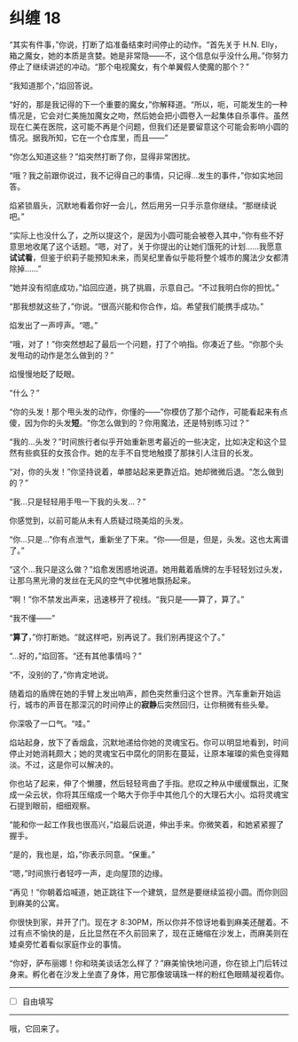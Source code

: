 # 纠缠 18

“其实有件事，”你说，打断了焰准备结束时间停止的动作。“首先关于 H.N. Elly，箱之魔女，她的本质是贪婪。她是非常隐——不，这个信息似乎没什么用。”你努力停止了继续讲述的冲动。“那个电视魔女，有个单翼假人使魔的那个？”

“我知道那个，”焰回答说。

“好的，那是我记得的下一个重要的魔女，”你解释道。“所以，呃，可能发生的一种情况是，它会对仁美施加魔女之吻，然后她会把小圆卷入一起集体自杀事件。虽然现在仁美在医院，这可能不再是个问题，但我们还是要留意这个可能会影响小圆的情况。据我所知，它在一个仓库里，而且——”

“你怎么知道这些？”焰突然打断了你，显得非常困扰。

“哦？我之前跟你说过，我不记得自己的事情，只记得...发生的事件，”你如实地回答。

焰紧锁眉头，沉默地看着你好一会儿，然后用另一只手示意你继续。“那继续说吧。”

“实际上也没什么了，之所以提这个，是因为小圆可能会被卷入其中，”你有些不好意思地收尾了这个话题。“嗯，对了，关于你提出的让她们饿死的计划……我愿意**试试看**，但鉴于织莉子能预知未来，而吴纪里香似乎能将整个城市的魔法少女都清除掉……”

“她并没有彻底成功，”焰回应道，挑了挑眉，示意自己。“不过我明白你的担忧。”

“那我想就这些了，”你说。“很高兴能和你合作，焰。希望我们能携手成功。”

焰发出了一声哼声。“嗯。”

“哦，对了！”你突然想起了最后一个问题，打了个响指。你凑近了些。“你那个头发甩动的动作是怎么做到的？”

焰慢慢地眨了眨眼。

“什么？”

“你的头发！那个甩头发的动作，你懂的——”你模仿了那个动作，可能看起来有点傻，因为你的头发**短**。“你怎么做到的？你用魔法，还是特别练习过？”

“我的...头发？”时间旅行者似乎开始重新思考最近的一些决定，比如决定和这个显然有些疯狂的女孩合作。她的左手不自觉地触摸了那抹引人注目的长发。

“对，你的头发！”你坚持说着，单膝站起来更靠近焰。她却微微后退。“怎么做到的？”

“我...只是轻轻用手甩一下我的头发...？”

你感觉到，以前可能从未有人质疑过晓美焰的头发。

“你...只是...”你有点泄气，重新坐了下来。“你——但是，但是，头发。这也太离谱了。”

“这个...我只是这么做？”焰愈发困惑地说道。她用戴着盾牌的左手轻轻划过头发，让那乌黑光滑的发丝在无风的空气中优雅地飘扬起来。

“啊！”你不禁发出声来，迅速移开了视线。“我只是——算了，算了。”

“我不懂——”

“**算了**，”你打断她。“就这样吧，别再说了。我们别再提这个了。”

“...好的，”焰回答。“还有其他事情吗？”

“不，没别的了，”你肯定地说。

随着焰的盾牌在她的手臂上发出响声，颜色突然重归这个世界。汽车重新开始运行，城市的声音在那深沉的时间停止的**寂静**后突然回归，让你稍微有些头晕。

你深吸了一口气。“哇。”

焰站起身，放下了香烟盒，沉默地递给你她的灵魂宝石。你可以明显地看到，时间停止对她消耗颇大；她的灵魂宝石中腐化的阴影在蔓延，让原本璀璨的紫色变得黯淡。不过，这是你可以解决的。

你也站了起来，伸了个懒腰，然后轻轻弯曲了手指。悲叹之种从中缓缓飘出，汇聚成一朵云状，你将其压缩成一个略大于你手中其他几个的大理石大小。焰将灵魂宝石提到眼前，细细观察。

“能和你一起工作我也很高兴，”焰最后说道，伸出手来。你微笑着，和她紧紧握了握手。

“是的，我也是，焰，”你表示同意。“保重。”

“嗯，”时间旅行者轻哼一声，走向屋顶的边缘。

“再见！”你朝着焰喊道，她正跳往下一个建筑，显然是要继续监视小圆。而你则回到麻美的公寓。

你很快到家，并开了门。现在才 8:30PM，所以你并不惊讶地看到麻美还醒着。不过有点不愉快的是，丘比显然在不久前回来了，现在正蜷缩在沙发上，而麻美则在矮桌旁忙着看似家庭作业的事情。

“你好，萨布丽娜！你和晓美谈话怎么样了？”麻美愉快地问道，你在锁上门后转过身来。孵化者在沙发上坐直了身体，用它那像玻璃珠一样的粉红色眼睛凝视着你。

---

- [ ] 自由填写

---

哦，它回来了。
